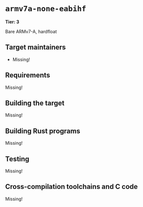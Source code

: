 # `armv7a-none-eabihf`

**Tier: 3**

Bare ARMv7-A, hardfloat

## Target maintainers

- Missing!

## Requirements

Missing!

## Building the target

Missing!

## Building Rust programs

Missing!

## Testing

Missing!

## Cross-compilation toolchains and C code

Missing!
